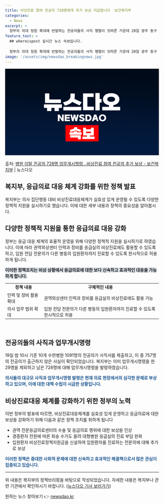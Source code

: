 ```yaml
---
title: 비상진료 참여 전공의 728명에게 추가 보상 지급합니다  보건복지부
categories:
  - News
excerpt: >
  정부의 의대 정원 확대에 반발하는 전공의들의 사직 행렬이 잇따른 가운데 20일 광주 동구 조선대병원에서 환자…
feature_text: >
  ## whereispost 실시간 뉴스 속보입니다.

  정부의 의대 정원 확대에 반발하는 전공의들의 사직 행렬이 잇따른 가운데 20일 광주 동구 조선대병원에서 환자…
image: '/assets/img/newsdao_breakingnews.jpg'
---
```


![뉴스다오 속보](/assets/img/newsdao_breakingnews.jpg)

<p>출처: <a href="https://newsdao.kr/3189" rel="dofollow">병원 이탈 전공의 728명 업무개시명령…비상진료 참여 전공의 추가 보상 - 보건복지부</a> | 뉴스다오</p>

<h2>복지부, 응급의료 대응 체계 강화를 위한 정책 발표</h2>
<p data-ke-size="size16">복지부는 의사 집단행동 대비 비상진료대응체계가 실효성 있게 운영될 수 있도록 다양한 정책적 지원을 실시하기로 했습니다. 이에 대한 세부 내용과 정책의 중요성을 알아봅시다.</p>

<h2>다양한 정책적 지원을 통한 응급의료 대응 강화</h2>
<p>정부는 응급 대응 체계의 효율적 운영을 위해 다양한 정책적 지원을 실시하기로 하였습니다. 이에 따라 권역외상센터 인력과 장비를 응급실의 비상진료에도 활용할 수 있도록 하고, 입원 전담 전문의가 다른 병동의 입원환자까지 진료할 수 있도록 한시적으로 허용하게 됩니다.</p>
<p><b><span style="background-color: #21538527;">이러한 정책조치는 비상 상황에서 응급의료에 대한 보다 신속하고 효과적인 대응을 가능하게 합니다.</span></b></p>
<table>
	<tr>
		<td style="text-align: center; height: 17px;"><b>정책 내용</b></td>
		<td style="text-align: center; height: 17px;"><b>구체적인 내용</b></td>
	</tr>
	<tr>
		<td style="text-align: left;">인력 및 장비 활용 확대</td>
		<td style="text-align: left;">권역외상센터 인력과 장비를 응급실의 비상진료에도 활용 가능</td>
	</tr>
	<tr>
		<td style="text-align: left;">의사 업무 범위 확대</td>
		<td style="text-align: left;">입원 전담 전문의가 다른 병동의 입원환자까지 진료할 수 있도록 한시적으로 허용</td>
	</tr>
</table>
<p data-ke-size="size16">&nbsp;</p>

<h2>전공의들의 사직과 업무개시명령</h2>
<p>19일 밤 10시 기준 10개 수련병원 1091명의 전공의가 사직서를 제출하고, 이 중 757명의 전공의가 출근하지 않은 사실이 확인되었습니다. 복지부는 이미 업무개시명령을 한 29명을 제외하고 남은 728명에 대해 업무개시명령을 발령하였습니다.</p>
<p><b><span style="color: #1a5490;">의사들의 대규모 사직과 업무개시명령 발령은 현재 의료 현장에서의 심각한 문제로 부상하고 있으며, 이에 대한 대책 수립이 시급한 상황입니다.</span></b></p>

<h2>비상진료대응 체계를 강화하기 위한 정부의 노력</h2>
<p>이번 정부의 발표에 따르면, 비상진료대응체계를 실효성 있게 운영하고 응급의료에 대한 보상을 강화하기 위해 다음과 같은 정책 조치를 취하게 됩니다</p>
<ul>
	<li>권역 전문응급의료센터의 수술 및 응급의료 행위에 대한 보상을 인상</li>
	<li>경증환자 전원에 따른 회송 수가도 올려 대형병원 응급실의 진료 부담 완화</li>
	<li>입원환자 비상진료정책지원금을 신설하여 입원환자를 진료하는 전문의에 대해 추가로 보상</li>
</ul>
<p><b><span style="color: #1a5490;">이러한 정책은 중대한 사회적 문제에 대한 신속하고 효과적인 해결책으로서 많은 관심이 집중되고 있습니다.</span></b></p>
<hr>
<p>위 내용은 복지부의 정책브리핑을 바탕으로 작성되었습니다. 자세한 내용은 복지부나 관련 기관에서 확인하시기 바랍니다. (<a href="https://newsdao.kr/3189">뉴스다오 기사 보러가기</a>)</p> 

원하는 뉴스 찾아보기 👉 <a href="https://newsdao.kr" rel="dofollow">newsdao.kr</a>


